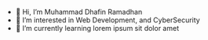 - 👋 Hi, I’m Muhammad Dhafin Ramadhan
- 👀 I’m interested in Web Development, and CyberSecurity
- 🌱 I’m currently learning lorem ipsum sit dolor amet


<!---
shinzz2/shinzz2 is a ✨ special ✨ repository because its `README.md` (this file) appears on your GitHub profile.
You can click the Preview link to take a look at your changes.
--->
